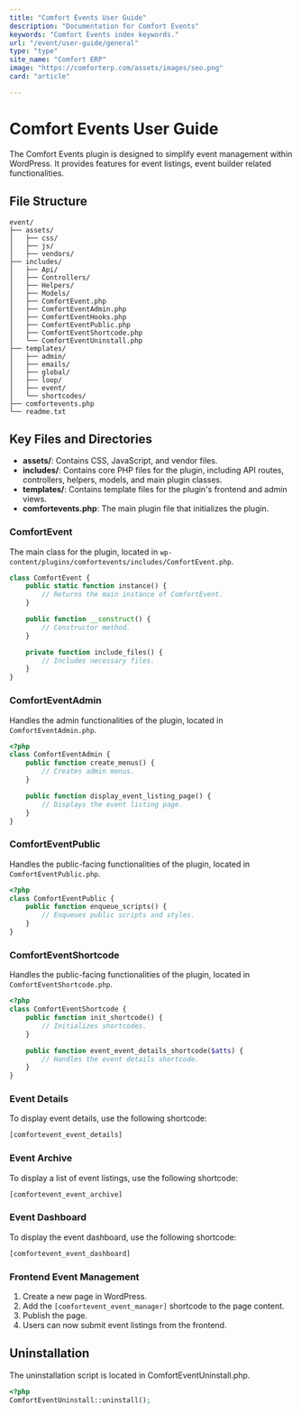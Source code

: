 ```yaml
---
title: "Comfort Events User Guide"
description: "Documentation for Comfort Events"
keywords: "Comfort Events index keywords."
url: "/event/user-guide/general"
type: "type"
site_name: "Comfort ERP"
image: "https://comforterp.com/assets/images/seo.png"
card: "article"

---
```


# Comfort Events User Guide

The Comfort Events plugin is designed to simplify event management within WordPress. It provides features for event listings, event builder related functionalities.

## File Structure

```
event/
├── assets/
│   ├── css/
│   ├── js/
│   ├── vendors/
├── includes/
│   ├── Api/
│   ├── Controllers/
│   ├── Helpers/
│   ├── Models/
│   ├── ComfortEvent.php
│   ├── ComfortEventAdmin.php
│   ├── ComfortEventHooks.php
│   ├── ComfortEventPublic.php
│   ├── ComfortEventShortcode.php
│   └── ComfortEventUninstall.php
├── templates/
│   ├── admin/
│   ├── emails/
│   ├── global/
│   ├── loop/
│   ├── event/
│   └── shortcodes/
├── comfortevents.php
└── readme.txt
```
## Key Files and Directories

- **assets/**: Contains CSS, JavaScript, and vendor files.
- **includes/**: Contains core PHP files for the plugin, including API routes, controllers, helpers, models, and main plugin classes.
- **templates/**: Contains template files for the plugin's frontend and admin views.
- **comfortevents.php**: The main plugin file that initializes the plugin.

### ComfortEvent

The main class for the plugin, located in `wp-content/plugins/comfortevents/includes/ComfortEvent.php`.

```php
class ComfortEvent {
    public static function instance() {
        // Returns the main instance of ComfortEvent.
    }

    public function __construct() {
        // Constructor method.
    }

    private function include_files() {
        // Includes necessary files.
    }
}
```
### ComfortEventAdmin
Handles the admin functionalities of the plugin, located in `ComfortEventAdmin.php`.

```php
<?php
class ComfortEventAdmin {
    public function create_menus() {
        // Creates admin menus.
    }

    public function display_event_listing_page() {
        // Displays the event listing page.
    }
}
```
### ComfortEventPublic
Handles the public-facing functionalities of the plugin, located in `ComfortEventPublic.php`.

```php
<?php
class ComfortEventPublic {
    public function enqueue_scripts() {
        // Enqueues public scripts and styles.
    }
}
```
### ComfortEventShortcode
Handles the public-facing functionalities of the plugin, located in `ComfortEventShortcode.php`.

```php
<?php
class ComfortEventShortcode {
    public function init_shortcode() {
        // Initializes shortcodes.
    }

    public function event_event_details_shortcode($atts) {
        // Handles the event details shortcode.
    }
}
```

### Event Details

To display event details, use the following shortcode:

```php
[comfortevent_event_details]
```

### Event Archive

To display a list of event listings, use the following shortcode:

```php
[comfortevent_event_archive]
```

### Event Dashboard

To display the event dashboard, use the following shortcode:

```php
[comfortevent_event_dashboard]
```

### Frontend Event Management

1. Create a new page in WordPress.
2. Add the `[comfortevent_event_manager]` shortcode to the page content.
3. Publish the page.
4. Users can now submit event listings from the frontend.

## Uninstallation

The uninstallation script is located in ComfortEventUninstall.php.

```php
<?php
ComfortEventUninstall::uninstall();
```
